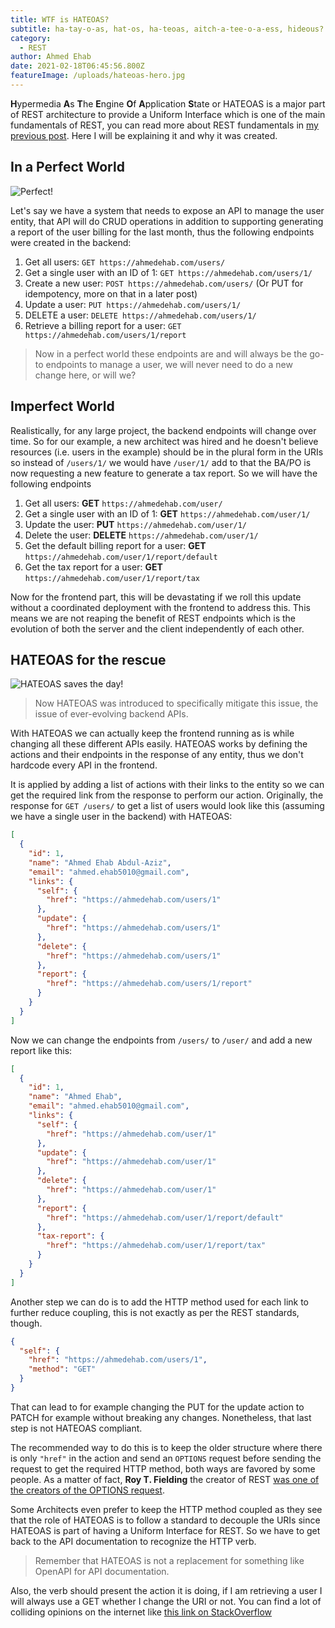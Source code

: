 ```yaml
---
title: WTF is HATEOAS? 
subtitle: ha-tay-o-as, hat-os, ha-teoas, aitch-a-tee-o-a-ess, hideous?
category:
  - REST
author: Ahmed Ehab
date: 2021-02-18T06:45:56.800Z
featureImage: /uploads/hateoas-hero.jpg
---
```

**H**ypermedia **A**s **T**he **E**ngine **O**f **A**pplication **S**tate or HATEOAS is a major part of REST architecture to provide a Uniform Interface which is one of the main fundamentals of REST, you can read more about REST fundamentals in [my previous post](https://ahmedehab.com/rest-fundamentals). Here I will be explaining it and why it was created.

## In a Perfect World

![Perfect!](https://media.giphy.com/media/l3vRcttCynxJoxIrK/giphy.gif)

Let's say we have a system that needs to expose an API to manage the user entity, that API will do CRUD operations in addition to supporting generating a report of the user billing for the last month, thus the following endpoints were created in the backend:

1. Get all users: `GET https://ahmedehab.com/users/`
2. Get a single user with an ID of 1: `GET https://ahmedehab.com/users/1/`
3. Create a new user: `POST https://ahmedehab.com/users/` (Or PUT for idempotency, more on that in a later post)
4. Update a user: `PUT https://ahmedehab.com/users/1/`
5. DELETE a user: `DELETE https://ahmedehab.com/users/1/`
6. Retrieve a billing report for a user: `GET https://ahmedehab.com/users/1/report`

> Now in a perfect world these endpoints are and will always be the go-to endpoints to manage a user, we will never need to do a new change here, or will we?

## Imperfect World

Realistically, for any large project, the backend endpoints will change over time. So for our example, a new architect was hired and he doesn't believe resources (i.e. users in the example) should be in the plural form in the URIs so instead of `/users/1/` we would have `/user/1/` add to that the BA/PO is now requesting a new feature to generate a tax report. So we will have the following endpoints

1. Get all users: **GET** `https://ahmedehab.com/user/`
2. Get a single user with an ID of 1: **GET** `https://ahmedehab.com/user/1/`
3. Update the user: **PUT** `https://ahmedehab.com/user/1/`
4. Delete the user: **DELETE** `https://ahmedehab.com/user/1/`
5. Get the default billing report for a user: **GET** `https://ahmedehab.com/user/1/report/default`
6. Get the tax report for a user: **GET** `https://ahmedehab.com/user/1/report/tax`

Now for the frontend part, this will be devastating if we roll this update without a coordinated deployment with the frontend to address this.
This means we are not reaping the benefit of REST endpoints which is the evolution of both the server and the client independently of each other.

## HATEOAS for the rescue

![HATEOAS saves the day!](https://media.giphy.com/media/l4q8hciiYNT5RGi4w/giphy.gif)

> Now HATEOAS was introduced to specifically mitigate this issue, the issue of ever-evolving backend APIs.

With HATEOAS we can actually keep the frontend running as is while changing all these different APIs easily.
HATEOAS works by defining the actions and their endpoints in the response of any entity, thus we don't hardcode every API in the frontend.

It is applied by adding a list of actions with their links to the entity so we can get the required link from the response to perform our action.
Originally, the response for `GET /users/` to get a list of users would look like this (assuming we have a single user in the backend) with HATEOAS:

``` json
[
  {
    "id": 1,
    "name": "Ahmed Ehab Abdul-Aziz",
    "email": "ahmed.ehab5010@gmail.com",
    "links": {
      "self": {
        "href": "https://ahmedehab.com/users/1"
      },
      "update": {
        "href": "https://ahmedehab.com/users/1"
      },
      "delete": {
        "href": "https://ahmedehab.com/users/1"
      },
      "report": {
        "href": "https://ahmedehab.com/users/1/report"
      }
    }
  }
]

```

Now we can change the endpoints from `/users/` to `/user/` and add a new report like this:

``` json
[
  {
    "id": 1,
    "name": "Ahmed Ehab",
    "email": "ahmed.ehab5010@gmail.com",
    "links": {
      "self": {
        "href": "https://ahmedehab.com/user/1"
      },
      "update": {
        "href": "https://ahmedehab.com/user/1"
      },
      "delete": {
        "href": "https://ahmedehab.com/user/1"
      },
      "report": {
        "href": "https://ahmedehab.com/user/1/report/default"
      },
      "tax-report": {
        "href": "https://ahmedehab.com/user/1/report/tax"
      }
    }
  }
]

```

Another step we can do is to add the HTTP method used for each link to further reduce coupling, this is not exactly as per the REST standards, though.

``` json
{
  "self": {
    "href": "https://ahmedehab.com/users/1",
    "method": "GET"
  }
}
```

That can lead to for example changing the PUT for the update action to PATCH for example without breaking any changes. Nonetheless, that last step is not HATEOAS compliant.

The recommended way to do this is to keep the older structure where there is only `"href"` in the action and send an `OPTIONS` request before sending the request to get the required HTTP method, both ways are favored by some people. As a matter of fact, **Roy T. Fielding** the creator of REST [was one of the creators of the OPTIONS request](https://lists.w3.org/Archives/Public/ietf-http-wg-old/1997SepDec/0376.html).

Some Architects even prefer to keep the HTTP method coupled as they see that the role of HATEOAS is to follow a standard to decouple the URIs since HATEOAS is part of having a Uniform Interface for REST. So we have to get back to the API documentation to recognize the HTTP verb.

> Remember that HATEOAS is not a replacement for something like OpenAPI for API documentation.

Also, the verb should present the action it is doing, if I am retrieving a user I will always use a GET whether I change the URI or not. You can find a lot of colliding opinions on the internet like [this link on StackOverflow](https://stackoverflow.com/questions/19959284/where-in-a-hateoas-architecture-do-you-specify-the-http-verbs)
